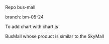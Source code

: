 Repo bus-mall

branch: bm-05-24

To add chart with chart.js

BusMall whose product is similar to the SkyMall
